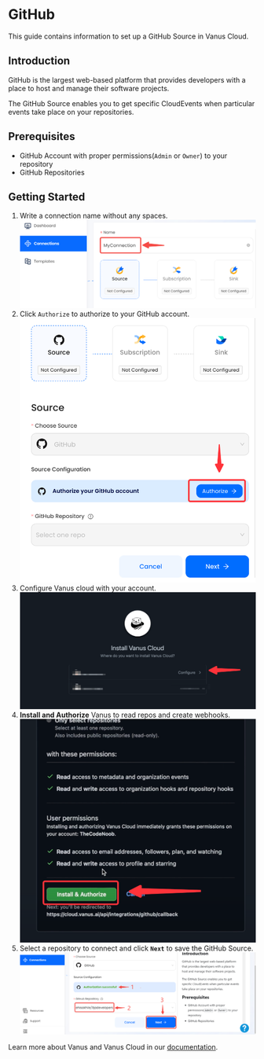 # GitHub

This guide contains information to set up a GitHub Source in Vanus Cloud.

## Introduction

GitHub is the largest web-based platform that provides developers with a place to host and manage their software projects.

The GitHub Source enables you to get specific CloudEvents when particular events take place on your repositories.

## Prerequisites

- GitHub Account with proper permissions(`Admin` or `Owner`) to your repository
- GitHub Repositories

## Getting Started

1. Write a connection name without any spaces.
   ![img.png](images/connection.png)
2. Click `Authorize` to authorize to your GitHub account.
![img.png](images/img.png)
3. Configure Vanus cloud with your account.
![](images/selconfig.png)
4. **Install and Authorize** Vanus to read repos and create webhooks.
![](images/authorizw.png)
5. Select a repository to connect and click **`Next`** to save the GitHub Source.
![](images/selectrepo.png)


Learn more about Vanus and Vanus Cloud in our [documentation](https://docs.vanus.ai).
